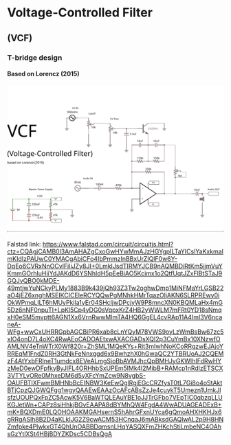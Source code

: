 # Voltage-Controlled Filter
## (VCF)
### T-bridge design
#### Based on Lorencz (2015)

<img src="vcf.svg"></img>


Falstad link:
https://www.falstad.com/circuit/circuitjs.html?ctz=CQAgjCAMB0l3AmAHAZgCxoGwHYwMmAJzHGYgpILTaYICslYaKxkmaImKIdIzPAUwC0YMACgAbiCFo4IbPmmzInBBxUrZIQlF0w6Y-DqEo6CVRxNnOCvlFiIiJZy8JI+0LmkIJsdTIRMYJCB9nAQMBDiRtKm5jjmVuYKmmGOrhluHiiYdJAKdD6YSNhIdH5pEeBiAO5Kcimx1o2QtfUqtJZxFlBtSTaJ9GQJvQBO0kMDE-49mtjwYuNCkyPLMy1883B9k439jQh93Z3Tw2oghwDmp1MiNFMaYrLGSB22aO4jEZ6xnghMSEIKCICEIeRCYQQwPgMNhkHMrTqazOljAKN6SLRPREwy0iOkWPmqLILT6hMUyPkila1yEr04SHcIjwDPcjyW9P8mncXN0KBQMLaHx4mG5Dz6nNF0npuTI+LpKl5Cp4yDG0sVqpxKrZ4HB2yWWLM7mFRt0YD18sNmqxH0eSM5mvptt6AGN1Xx6VrnRwwMImTA4HQ6GgEL4cvRAp11A4ImI3V6ncaneA-WFg+wwCxUHRRGpbAGCBiPR6xab8cLnYQyM78VWS9oyLzWmBsBw67zc5xIO4onD7L4oXC4RwAEoCADOAEtxwAXACGADsXQI2p3CuYmBx10XNzwfOAMLNV4eTnWTrX0Wf820r+ZhSML1MQeKYs+Rit3mlwhNoKCoRRgzwEJAjoYRREqM1FndZ0RH3GtNkFeNnxggd6x9BwhzhX0hGwaQC2YTBRUoAJ2CQEMzF4AtYxbFRlneT1umdcx8EVeALmgSjoBbAVMJhcQpBMHJyGKWIhIFdRwHYzMeD0ewDFpfkyByJlFL4ORHhbSxUPEm5lMk4I2MibB+RAMcp1nRdlzETSCX3VTYLvORe0MhxeDM6d5yXFcYmZcw9N8vgbS-OAUFBTIXFwmBMHNbBcEINBW3KeEwQglRgjEGcCRZfysT0tL7Gi8o4oStAktBTjCpzQJGWQFgg1wgyQAAEwEAAzOcAFcABsZzJe4cuykT5Umezn1UmkJlsfzUOUPQxFpZC5AcwK5V6BaWTQLEAuYBE1oJJTrGFbo7VEpTIC0qbzqLLUKGJetWn+CAPz8siHhkjBGvEAAPA8dBYMhQW4FgdA4WwADUAGEADExB+mK+BQXDmE0LQOHOAAKMGAHsernS5hAhrGFxnUYca6gQmoAHXHKHJx6gRRgASlh8B2D4aKLkIJG2Z9cwACM53HCnqaJ6mABksdGAQlwAL2p9H8HNZmfpke4PlwkxGT4QhUnOABBDqmsnLHqYASQXFmZHKchStiLmbeNC4OAhsGzYtlXSt4HBjBDYZKDsc5CDBsQgA
